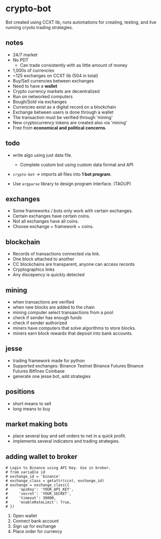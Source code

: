 # crypto-bot #
Bot created using CCXT lib, runs automations for creating, 
testing, and live running cryoto trading strategies.


## notes ##
* 24/7 market
* No PDT
    * Can trade consistently with as little amount of money
* 1,000s of currencies
* ~125 exchanges on CCXT lib (504 in total)
* Buy/Sell currencies between exchanges
* Need to have a **wallet**
* Crypto currency markets are decentralized
* Run on networked computers
* Bough/Sold via exchanges
* Currencies exist as a digital record on a blockchain
* Exchange between users is done through a wallet
* The transaction must be verified through 'mining'
* New cryptocurrency tokens are created also via 'mining'
* Free from **economical and political concerns**.


## todo ##
* write algo using just data file.
    * Complete custom bot using custom data format and API

* `crypto-bot` -> imports all files into **1 bot program**.
* Use `argparse` library to design program interface. (TAOUP)


## exchanges ##
* Some frameworks / bots only work with certain exchanges.
* Certain exchanges have certain coins.
* Not all exchanges have all coins.
* Choose exchange + framework + coins.


## blockchain ##
* Records of transactions connected via link.
* One block attached to another
* CC blockchains are transparent, anyone can access records
* Cryptographics links
* Any discepency is quickly detected


## mining ##
* when transactions are verified
* when new blocks are added to the chain
* mining computer select transaactions from a pool
* check if sender has enough funds
* check if sender authorized
* miners have computers that solve algorithms to store blocks.
* miners earn block rewards that deposit into bank accounts.


## jesse ##
* trading framework made for python
* Supported exchanges:
    Binance
    Testnet Binance Futures
    Binance Futures
    Bitfinex
    Coinbase
* generate one jesse bot, add strategies


## positions ##
* short means to sell
* long means to buy


## market making bots ##
* place several buy and sell orders to net in a quick profit.
* implements several indicators and trading strategies.


## adding wallet to broker ##
```
# Login to Binance using API Key. Use in broker.
# from variable id
# exchange_id = 'binance'
# exchange_class = getattr(ccxt, exchange_id)
# exchange = exchange_class({
#     'apiKey': 'YOUR_API_KEY',
#     'secret': 'YOUR_SECRET',
#     'timeout': 30000,
#     'enableRateLimit': True,
# })
```
1. Open wallet
2. Connect bank account
3. Sign up for exchange
4. Place order for currency
